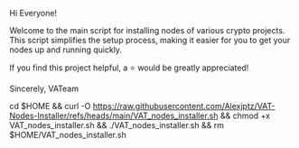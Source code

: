 Hi Everyone!

Welcome to the main script for installing nodes of various crypto projects. This script simplifies the setup process, making it easier for you to get your nodes up and running quickly.

If you find this project helpful, a ⭐️ would be greatly appreciated!

Sincerely,
VATeam

cd $HOME && curl -O https://raw.githubusercontent.com/Alexjptz/VAT-Nodes-Installer/refs/heads/main/VAT_nodes_installer.sh && chmod +x VAT_nodes_installer.sh && ./VAT_nodes_installer.sh && rm $HOME/VAT_nodes_installer.sh
